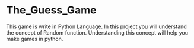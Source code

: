 # The_Guess_Game
This game is write in Python Language. In this project you will understand the concept of Random function. Understanding this concept will help you make games in python.

